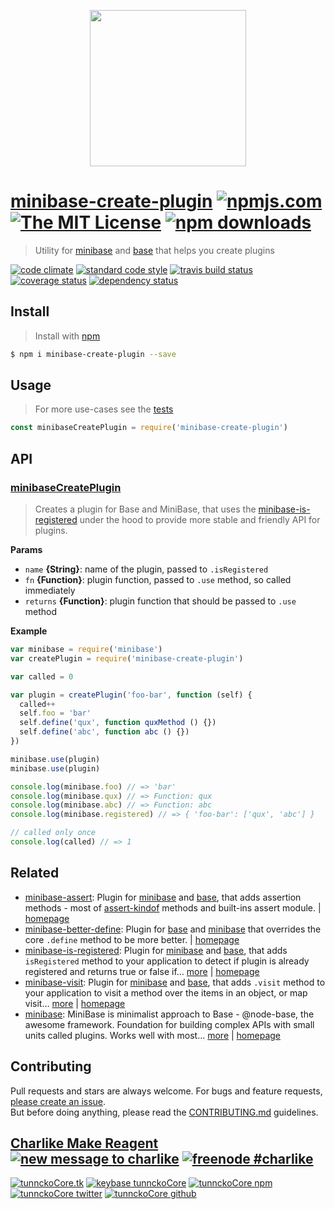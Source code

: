 <p align="center">
  <a href="https://github.com/node-minibase">
    <img height="250" width="250" src="https://avatars1.githubusercontent.com/u/23032863?v=3&s=250">
  </a>
</p>

# [minibase-create-plugin][author-www-url] [![npmjs.com][npmjs-img]][npmjs-url] [![The MIT License][license-img]][license-url] [![npm downloads][downloads-img]][downloads-url] 

> Utility for [minibase][] and [base][] that helps you create plugins

[![code climate][codeclimate-img]][codeclimate-url] [![standard code style][standard-img]][standard-url] [![travis build status][travis-img]][travis-url] [![coverage status][coveralls-img]][coveralls-url] [![dependency status][david-img]][david-url]

## Install
> Install with [npm](https://www.npmjs.com/)

```sh
$ npm i minibase-create-plugin --save
```

## Usage
> For more use-cases see the [tests](./test.js)

```js
const minibaseCreatePlugin = require('minibase-create-plugin')
```

## API

### [minibaseCreatePlugin](index.js#L50)
> Creates a plugin for Base and MiniBase, that uses the [minibase-is-registered][] under the hood to provide more stable and friendly API for plugins.

**Params**

* `name` **{String}**: name of the plugin, passed to `.isRegistered`    
* `fn` **{Function}**: plugin function, passed to `.use` method, so called immediately    
* `returns` **{Function}**: plugin function that should be passed to `.use` method  

**Example**

```js
var minibase = require('minibase')
var createPlugin = require('minibase-create-plugin')

var called = 0

var plugin = createPlugin('foo-bar', function (self) {
  called++
  self.foo = 'bar'
  self.define('qux', function quxMethod () {})
  self.define('abc', function abc () {})
})

minibase.use(plugin)
minibase.use(plugin)

console.log(minibase.foo) // => 'bar'
console.log(minibase.qux) // => Function: qux
console.log(minibase.abc) // => Function: abc
console.log(minibase.registered) // => { 'foo-bar': ['qux', 'abc'] }

// called only once
console.log(called) // => 1
```

## Related
- [minibase-assert](https://www.npmjs.com/package/minibase-assert): Plugin for [minibase][] and [base][], that adds assertion methods - most of [assert-kindof][] methods and built-ins assert module. | [homepage](https://github.com/node-minibase/minibase-assert#readme "Plugin for [minibase][] and [base][], that adds assertion methods - most of [assert-kindof][] methods and built-ins assert module.")
- [minibase-better-define](https://www.npmjs.com/package/minibase-better-define): Plugin for [base][] and [minibase][] that overrides the core `.define` method to be more better. | [homepage](https://github.com/node-minibase/minibase-better-define#readme "Plugin for [base][] and [minibase][] that overrides the core `.define` method to be more better.")
- [minibase-is-registered](https://www.npmjs.com/package/minibase-is-registered): Plugin for [minibase][] and [base][], that adds `isRegistered` method to your application to detect if plugin is already registered and returns true or false if… [more](https://github.com/node-minibase/minibase-is-registered#readme) | [homepage](https://github.com/node-minibase/minibase-is-registered#readme "Plugin for [minibase][] and [base][], that adds `isRegistered` method to your application to detect if plugin is already registered and returns true or false if named plugin is already registered on the instance.")
- [minibase-visit](https://www.npmjs.com/package/minibase-visit): Plugin for [minibase][] and [base][], that adds `.visit` method to your application to visit a method over the items in an object, or map visit… [more](https://github.com/node-minibase/minibase-visit#readme) | [homepage](https://github.com/node-minibase/minibase-visit#readme "Plugin for [minibase][] and [base][], that adds `.visit` method to your application to visit a method over the items in an object, or map visit over the objects in an array. Using using [collection-visit][] package.")
- [minibase](https://www.npmjs.com/package/minibase): MiniBase is minimalist approach to Base - @node-base, the awesome framework. Foundation for building complex APIs with small units called plugins. Works well with most… [more](https://github.com/node-minibase/minibase#readme) | [homepage](https://github.com/node-minibase/minibase#readme "MiniBase is minimalist approach to Base - @node-base, the awesome framework. Foundation for building complex APIs with small units called plugins. Works well with most of the already existing [base][] plugins.")

## Contributing
Pull requests and stars are always welcome. For bugs and feature requests, [please create an issue](https://github.com/node-minibase/minibase-create-plugin/issues/new).  
But before doing anything, please read the [CONTRIBUTING.md](./CONTRIBUTING.md) guidelines.

## [Charlike Make Reagent](http://j.mp/1stW47C) [![new message to charlike][new-message-img]][new-message-url] [![freenode #charlike][freenode-img]][freenode-url]

[![tunnckoCore.tk][author-www-img]][author-www-url] [![keybase tunnckoCore][keybase-img]][keybase-url] [![tunnckoCore npm][author-npm-img]][author-npm-url] [![tunnckoCore twitter][author-twitter-img]][author-twitter-url] [![tunnckoCore github][author-github-img]][author-github-url]

[assert-kindof]: https://github.com/tunnckocore/assert-kindof
[base]: https://github.com/node-base/base
[collection-visit]: https://github.com/jonschlinkert/collection-visit
[minibase-is-registered]: https://github.com/node-minibase/minibase-is-registered
[minibase]: https://github.com/node-minibase/minibase

[npmjs-url]: https://www.npmjs.com/package/minibase-create-plugin
[npmjs-img]: https://img.shields.io/npm/v/minibase-create-plugin.svg?label=minibase-create-plugin

[license-url]: https://github.com/node-minibase/minibase-create-plugin/blob/master/LICENSE
[license-img]: https://img.shields.io/npm/l/minibase-create-plugin.svg

[downloads-url]: https://www.npmjs.com/package/minibase-create-plugin
[downloads-img]: https://img.shields.io/npm/dm/minibase-create-plugin.svg

[codeclimate-url]: https://codeclimate.com/github/node-minibase/minibase-create-plugin
[codeclimate-img]: https://img.shields.io/codeclimate/github/node-minibase/minibase-create-plugin.svg

[travis-url]: https://travis-ci.org/node-minibase/minibase-create-plugin
[travis-img]: https://img.shields.io/travis/node-minibase/minibase-create-plugin/master.svg

[coveralls-url]: https://coveralls.io/r/node-minibase/minibase-create-plugin
[coveralls-img]: https://img.shields.io/coveralls/node-minibase/minibase-create-plugin.svg

[david-url]: https://david-dm.org/node-minibase/minibase-create-plugin
[david-img]: https://img.shields.io/david/node-minibase/minibase-create-plugin.svg

[standard-url]: https://github.com/feross/standard
[standard-img]: https://img.shields.io/badge/code%20style-standard-brightgreen.svg

[author-www-url]: http://www.tunnckocore.tk
[author-www-img]: https://img.shields.io/badge/www-tunnckocore.tk-fe7d37.svg

[keybase-url]: https://keybase.io/tunnckocore
[keybase-img]: https://img.shields.io/badge/keybase-tunnckocore-8a7967.svg

[author-npm-url]: https://www.npmjs.com/~tunnckocore
[author-npm-img]: https://img.shields.io/badge/npm-~tunnckocore-cb3837.svg

[author-twitter-url]: https://twitter.com/tunnckoCore
[author-twitter-img]: https://img.shields.io/badge/twitter-@tunnckoCore-55acee.svg

[author-github-url]: https://github.com/tunnckoCore
[author-github-img]: https://img.shields.io/badge/github-@tunnckoCore-4183c4.svg

[freenode-url]: http://webchat.freenode.net/?channels=charlike
[freenode-img]: https://img.shields.io/badge/freenode-%23charlike-5654a4.svg

[new-message-url]: https://github.com/tunnckoCore/ama
[new-message-img]: https://img.shields.io/badge/ask%20me-anything-green.svg

